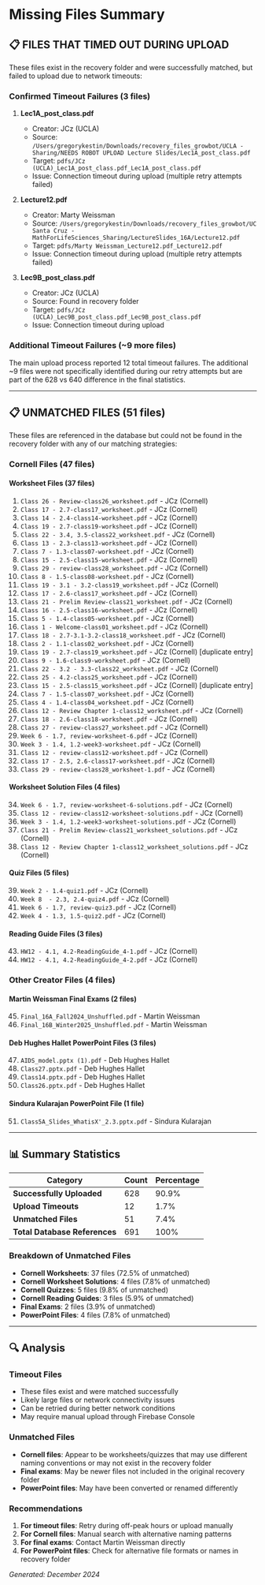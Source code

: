 # Missing Files Summary

## 📋 FILES THAT TIMED OUT DURING UPLOAD

These files exist in the recovery folder and were successfully matched, but failed to upload due to network timeouts:

### Confirmed Timeout Failures (3 files)
1. **Lec1A_post_class.pdf**
   - Creator: JCz (UCLA)
   - Source: `/Users/gregorykestin/Downloads/recovery_files_growbot/UCLA - Sharing/NEEDS ROBOT UPLOAD Lecture Slides/Lec1A_post_class.pdf`
   - Target: `pdfs/JCz (UCLA)_Lec1A_post_class.pdf_Lec1A_post_class.pdf`
   - Issue: Connection timeout during upload (multiple retry attempts failed)

2. **Lecture12.pdf**
   - Creator: Marty Weissman
   - Source: `/Users/gregorykestin/Downloads/recovery_files_growbot/UC Santa Cruz - MathForLifeSciences_Sharing/LectureSlides_16A/Lecture12.pdf`
   - Target: `pdfs/Marty Weissman_Lecture12.pdf_Lecture12.pdf`
   - Issue: Connection timeout during upload (multiple retry attempts failed)

3. **Lec9B_post_class.pdf**
   - Creator: JCz (UCLA)
   - Source: Found in recovery folder
   - Target: `pdfs/JCz (UCLA)_Lec9B_post_class.pdf_Lec9B_post_class.pdf`
   - Issue: Connection timeout during upload

### Additional Timeout Failures (~9 more files)
The main upload process reported 12 total timeout failures. The additional ~9 files were not specifically identified during our retry attempts but are part of the 628 vs 640 difference in the final statistics.

---

## 📋 UNMATCHED FILES (51 files)

These files are referenced in the database but could not be found in the recovery folder with any of our matching strategies:

### Cornell Files (47 files)

#### Worksheet Files (37 files)
1. `Class 26 - Review-class26_worksheet.pdf` - JCz (Cornell)
2. `Class 17 - 2.7-class17_worksheet.pdf` - JCz (Cornell)
3. `Class 14 - 2.4-class14-worksheet.pdf` - JCz (Cornell)
4. `Class 19 - 2.7-class19-worksheet.pdf` - JCz (Cornell)
5. `Class 22 - 3.4, 3.5-class22_worksheet.pdf` - JCz (Cornell)
6. `Class 13 - 2.3-class13-worksheet.pdf` - JCz (Cornell)
7. `Class 7 - 1.3-class07-worksheet.pdf` - JCz (Cornell)
8. `Class 15 - 2.5-class15-worksheet.pdf` - JCz (Cornell)
9. `Class 29 - review-class28_worksheet.pdf` - JCz (Cornell)
10. `Class 8 - 1.5-class08-worksheet.pdf` - JCz (Cornell)
11. `Class 19 - 3.1 - 3.2-class19_worksheet.pdf` - JCz (Cornell)
12. `Class 17 - 2.6-class17_worksheet.pdf` - JCz (Cornell)
13. `Class 21 - Prelim Review-class21_worksheet.pdf` - JCz (Cornell)
14. `Class 16 - 2.5-class16-worksheet.pdf` - JCz (Cornell)
15. `Class 5 - 1.4-class05-worksheet.pdf` - JCz (Cornell)
16. `Class 1 - Welcome-class01_worksheet.pdf` - JCz (Cornell)
17. `Class 18 - 2.7-3.1-3.2-class18_worksheet.pdf` - JCz (Cornell)
18. `Class 2 - 1.1-class02_worksheet.pdf` - JCz (Cornell)
19. `Class 19 - 2.7-class19_worksheet.pdf` - JCz (Cornell) [duplicate entry]
20. `Class 9 - 1.6-class9-worksheet.pdf` - JCz (Cornell)
21. `Class 22 - 3.2 - 3.3-class22_worksheet.pdf` - JCz (Cornell)
22. `Class 25 - 4.2-class25_worksheet.pdf` - JCz (Cornell)
23. `Class 15 - 2.5-class15_worksheet.pdf` - JCz (Cornell) [duplicate entry]
24. `Class 7 - 1.5-class07_worksheet.pdf` - JCz (Cornell)
25. `Class 4 - 1.4-class04_worksheet.pdf` - JCz (Cornell)
26. `Class 12 - Review Chapter 1-class12_worksheet.pdf` - JCz (Cornell)
27. `Class 18 - 2.6-class18-worksheet.pdf` - JCz (Cornell)
28. `Class 27 - review-class27_worksheet.pdf` - JCz (Cornell)
29. `Week 6 - 1.7, review-worksheet-6.pdf` - JCz (Cornell)
30. `Week 3 - 1.4, 1.2-week3-worksheet.pdf` - JCz (Cornell)
31. `Class 12 - review-class12-worksheet.pdf` - JCz (Cornell)
32. `Class 17 - 2.5, 2.6-class17-worksheet.pdf` - JCz (Cornell)
33. `Class 29 - review-class28_worksheet-1.pdf` - JCz (Cornell)

#### Worksheet Solution Files (4 files)
34. `Week 6 - 1.7, review-worksheet-6-solutions.pdf` - JCz (Cornell)
35. `Class 12 - review-class12-worksheet-solutions.pdf` - JCz (Cornell)
36. `Week 3 - 1.4, 1.2-week3-worksheet-solutions.pdf` - JCz (Cornell)
37. `Class 21 - Prelim Review-class21_worksheet_solutions.pdf` - JCz (Cornell)
38. `Class 12 - Review Chapter 1-class12_worksheet_solutions.pdf` - JCz (Cornell)

#### Quiz Files (5 files)
39. `Week 2 - 1.4-quiz1.pdf` - JCz (Cornell)
40. `Week 8  - 2.3, 2.4-quiz4.pdf` - JCz (Cornell)
41. `Week 6 - 1.7, review-quiz3.pdf` - JCz (Cornell)
42. `Week 4 - 1.3, 1.5-quiz2.pdf` - JCz (Cornell)

#### Reading Guide Files (3 files)
43. `HW12 - 4.1, 4.2-ReadingGuide_4-1.pdf` - JCz (Cornell)
44. `HW12 - 4.1, 4.2-ReadingGuide_4-2.pdf` - JCz (Cornell)

### Other Creator Files (4 files)

#### Martin Weissman Final Exams (2 files)
45. `Final_16A_Fall2024_Unshuffled.pdf` - Martin Weissman
46. `Final_16B_Winter2025_Unshuffled.pdf` - Martin Weissman

#### Deb Hughes Hallet PowerPoint Files (3 files)
47. `AIDS_model.pptx (1).pdf` - Deb Hughes Hallet
48. `Class27.pptx.pdf` - Deb Hughes Hallet
49. `Class14.pptx.pdf` - Deb Hughes Hallet
50. `Class26.pptx.pdf` - Deb Hughes Hallet

#### Sindura Kularajan PowerPoint File (1 file)
51. `Class5A_Slides_WhatisX'_2.3.pptx.pdf` - Sindura Kularajan

---

## 📊 Summary Statistics

| Category | Count | Percentage |
|----------|-------|------------|
| **Successfully Uploaded** | 628 | 90.9% |
| **Upload Timeouts** | 12 | 1.7% |
| **Unmatched Files** | 51 | 7.4% |
| **Total Database References** | 691 | 100% |

### Breakdown of Unmatched Files
- **Cornell Worksheets**: 37 files (72.5% of unmatched)
- **Cornell Worksheet Solutions**: 4 files (7.8% of unmatched)
- **Cornell Quizzes**: 5 files (9.8% of unmatched)
- **Cornell Reading Guides**: 3 files (5.9% of unmatched)
- **Final Exams**: 2 files (3.9% of unmatched)
- **PowerPoint Files**: 4 files (7.8% of unmatched)

---

## 🔍 Analysis

### Timeout Files
- These files exist and were matched successfully
- Likely large files or network connectivity issues
- Can be retried during better network conditions
- May require manual upload through Firebase Console

### Unmatched Files
- **Cornell files**: Appear to be worksheets/quizzes that may use different naming conventions or may not exist in the recovery folder
- **Final exams**: May be newer files not included in the original recovery folder
- **PowerPoint files**: May have been converted or renamed differently

### Recommendations
1. **For timeout files**: Retry during off-peak hours or upload manually
2. **For Cornell files**: Manual search with alternative naming patterns
3. **For final exams**: Contact Martin Weissman directly
4. **For PowerPoint files**: Check for alternative file formats or names in recovery folder

*Generated: December 2024* 